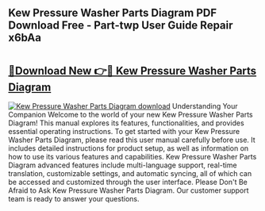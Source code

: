 ## Kew Pressure Washer Parts Diagram PDF Download Free - Part-twp User Guide Repair x6bAa

# <h2><a href="http://dfqtkcn.blite.top/?on=Kew+Pressure+Washer+Parts+Diagram">🔗Download New 👉🔴 Kew Pressure Washer Parts Diagram</a></h2>

[![Kew Pressure Washer Parts Diagram download](https://i.imgur.com/lujVjoI.png)](http://dfqtkcn.blite.top/?on=Kew+Pressure+Washer+Parts+Diagram)
Understanding Your Companion Welcome to the world of your new Kew Pressure Washer Parts Diagram! This manual explores its features, functionalities, and provides essential operating instructions. To get started with your Kew Pressure Washer Parts Diagram, please read this user manual carefully before use. It includes detailed instructions for product setup, as well as information on how to use its various features and capabilities. Kew Pressure Washer Parts Diagram advanced features include multi-language support, real-time translation, customizable settings, and automatic syncing, all of which can be accessed and customized through the user interface. Please Don't Be Afraid to Ask Kew Pressure Washer Parts Diagram. Our customer support team is ready to answer your questions.
